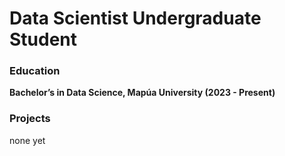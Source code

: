 # Data Scientist Undergraduate Student

### Education
**Bachelor’s in Data Science, Mapúa University (2023 - Present)**  

### Projects
none yet 

